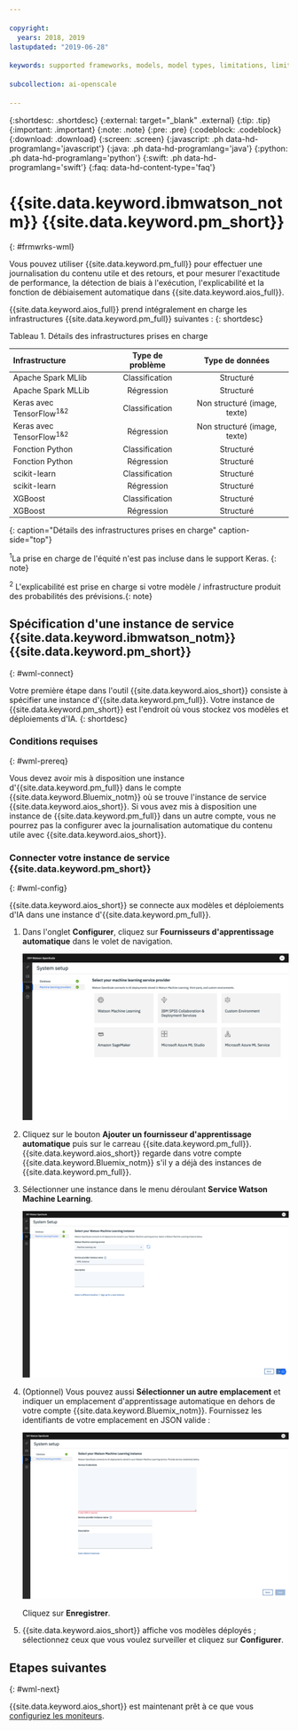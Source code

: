 ```yaml
---

copyright:
  years: 2018, 2019
lastupdated: "2019-06-28"

keywords: supported frameworks, models, model types, limitations, limits

subcollection: ai-openscale

---
```


{:shortdesc: .shortdesc}
{:external: target="_blank" .external}
{:tip: .tip}
{:important: .important}
{:note: .note}
{:pre: .pre}
{:codeblock: .codeblock}
{:download: .download}
{:screen: .screen}
{:javascript: .ph data-hd-programlang='javascript'}
{:java: .ph data-hd-programlang='java'}
{:python: .ph data-hd-programlang='python'}
{:swift: .ph data-hd-programlang='swift'}
{:faq: data-hd-content-type='faq'}

# {{site.data.keyword.ibmwatson_notm}} {{site.data.keyword.pm_short}}
{: #frmwrks-wml}

Vous pouvez utiliser {{site.data.keyword.pm_full}} pour effectuer une journalisation du contenu utile et des retours,
et pour mesurer l'exactitude de performance, la détection de biais à l'exécution, l'explicabilité et la fonction de débiaisement automatique dans {{site.data.keyword.aios_full}}.

{{site.data.keyword.aios_full}} prend intégralement en charge les infrastructures {{site.data.keyword.pm_full}} suivantes : 
{: shortdesc}

Tableau 1. Détails des infrastructures prises en charge

| Infrastructure | Type de problème | Type de données |
|:---|:---:|:---:|
| Apache Spark MLlib | Classification | Structuré |
| Apache Spark MLLib | Régression | Structuré |
| Keras avec TensorFlow<sup>1</sup><sup>&</sup><sup>2</sup> | Classification | Non structuré (image, texte) |
| Keras avec TensorFlow<sup>1</sup><sup>&</sup><sup>2</sup> | Régression | Non structuré (image, texte) |
| Fonction Python | Classification | Structuré |
| Fonction Python | Régression | Structuré |
| scikit-learn | Classification | Structuré |
| scikit-learn | Régression | Structuré |
| XGBoost | Classification | Structuré |
| XGBoost | Régression | Structuré |
{: caption="Détails des infrastructures prises en charge" caption-side="top"}

<sup>1</sup>La prise en charge de l'équité n'est pas incluse dans le support Keras.
{: note}

<sup>2</sup> L'explicabilité est prise en charge si votre modèle / infrastructure produit des probabilités des prévisions.{: note}

## Spécification d'une instance de service {{site.data.keyword.ibmwatson_notm}} {{site.data.keyword.pm_short}}
{: #wml-connect}

Votre première étape dans l'outil {{site.data.keyword.aios_short}} consiste à spécifier une instance d'{{site.data.keyword.pm_full}}. Votre instance de {{site.data.keyword.pm_short}} est l'endroit où vous stockez vos modèles et déploiements d'IA.
{: shortdesc}

### Conditions requises
{: #wml-prereq}

Vous devez avoir mis à disposition une instance d'{{site.data.keyword.pm_full}} dans le compte {{site.data.keyword.Bluemix_notm}}
où se trouve l'instance de service {{site.data.keyword.aios_short}}. Si vous avez mis à disposition une instance de {{site.data.keyword.pm_full}} dans un autre compte,
vous ne pourrez pas la configurer avec la journalisation automatique du contenu utile avec {{site.data.keyword.aios_short}}.

### Connecter votre instance de service {{site.data.keyword.pm_short}}
{: #wml-config}

{{site.data.keyword.aios_short}} se connecte aux modèles et déploiements d'IA dans une instance d'{{site.data.keyword.pm_full}}.

1.  Dans l'onglet **Configurer**, cliquez sur **Fournisseurs d'apprentissage automatique** dans le volet de navigation.

    ![L'écran de sélection du fournisseur d'apprentissage automatique est affiché, avec un carreau pour chaque moteur d'apprentissage automatique accepté](images/wos-machine-learning-providers-selection.png)

2.  Cliquez sur le bouton **Ajouter un fournisseur d'apprentissage automatique** puis sur le carreau {{site.data.keyword.pm_full}}.{{site.data.keyword.aios_short}} regarde dans votre compte {{site.data.keyword.Bluemix_notm}} s'il y a déjà des instances de {{site.data.keyword.pm_full}}. 
3. Sélectionner une instance dans le menu déroulant **Service Watson Machine Learning**.

    ![Sélection du service {{site.data.keyword.pm_short}}](images/gs-set-wml.png)

4.  (Optionnel) Vous pouvez aussi **Sélectionner un autre emplacement**
et indiquer un emplacement d'apprentissage automatique en dehors de votre compte {{site.data.keyword.Bluemix_notm}}. Fournissez les identifiants de votre emplacement en JSON valide :

    ![Définition de l'instance de {{site.data.keyword.pm_short}} ](images/gs-get-wml.png)

    Cliquez sur **Enregistrer**.

1.  {{site.data.keyword.aios_short}} affiche vos modèles déployés ; sélectionnez ceux que vous voulez surveiller et cliquez sur **Configurer**.

## Etapes suivantes
{: #wml-next}

{{site.data.keyword.aios_short}} est maintenant prêt
à ce que vous [configuriez les moniteurs](/docs/services/ai-openscale?topic=ai-openscale-mo-config).
